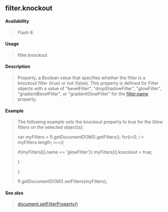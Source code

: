 ## filter.knockout

#### Availability

> Flash 8.

#### Usage

> filter.knockout

#### Description

> Property; a Boolean value that specifies whether the filter is a knockout filter (true) or not (false). This property is defined for Filter objects with a value of "bevelFilter", "dropShadowFilter", "glowFilter", "gradientBevelFilter", or "gradientGlowFilter" for the [filter.name](#filter.name) property.

#### Example

> The following example sets the knockout property to true for the Glow filters on the selected object(s):
>
> var myFilters = fl.getDocumentDOM().getFilters(); for(i=0; i \< myFilters.length; i++){
>
> if(myFilters\[i\].name == 'glowFilter'){ myFilters\[i\].knockout = true;
>
> }
>
> }
>
> fl.getDocumentDOM().setFilters(myFilters);

#### See also

> [document.setFilterProperty()](#_bookmark289)

<span id="filter.name" class="anchor"></span>
